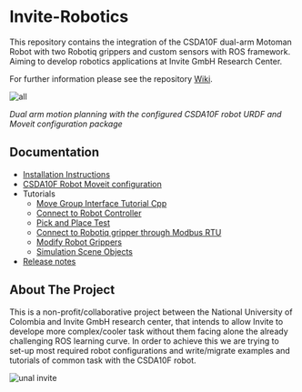 # Invite-Robotics
This repository contains the integration of the CSDA10F dual-arm Motoman Robot with two Robotiq grippers and custom sensors with ROS framework. Aiming to develop robotics applications at Invite GmbH Research Center.

For further information please see the repository [Wiki](https://github.com/Danfoa/invite-robotics/wiki).

![all](https://user-images.githubusercontent.com/8356912/38436175-7e44e2ac-3999-11e8-8157-80c98658412e.jpg)

 _Dual arm motion planning with the configured CSDA10F robot URDF and Moveit configuration package_

## Documentation
* [Installation Instructions](https://github.com/Danfoa/invite-robotics/wiki/Intallation)
* [CSDA10F Robot Moveit configuration](https://github.com/Danfoa/invite-robotics/wiki/CSDA10F-Moveit-Configuration)
* Tutorials
    * [Move Group Interface Tutorial Cpp](https://github.com/Danfoa/invite-robotics/wiki/Tutorial---Move-Group-Interface-Cpp) 
    * [Connect to Robot Controller](https://github.com/Danfoa/invite-robotics/wiki/Tutorial---Connect-to-Robot-Controller)
    * [Pick and Place Test](https://github.com/Danfoa/invite-robotics/wiki/Tutorial---Robot-Test-Pick-and-Place)  
    * [Connect to Robotiq gripper through Modbus RTU](https://github.com/Danfoa/invite-robotics/wiki/Tutorial---Connect-to-Robotiq-grippers-through-ModbusRTU) 
    * [Modify Robot Grippers](https://github.com/Danfoa/invite-robotics/wiki/Tutorial---Modify-Robot-Grippers)
    * [Simulation Scene Objects](https://github.com/Danfoa/invite-robotics/wiki/Tutorial---Simulation-Scene-Objects)   
* [Release notes](https://github.com/Danfoa/invite-robotics/wiki/release-notes)

## About The Project
This is a non-profit/collaborative project between the National University of Colombia and Invite GmbH research center, that intends to allow Invite to develope more complex/cooler task without them facing alone the already challenging ROS learning curve. In order to achieve this we are trying to set-up most required robot configurations and write/migrate examples and tutorials of common task with the CSDA10F robot. 

![unal invite](https://user-images.githubusercontent.com/8356912/38168887-4cf70aec-355a-11e8-81ce-6c981da40067.png)